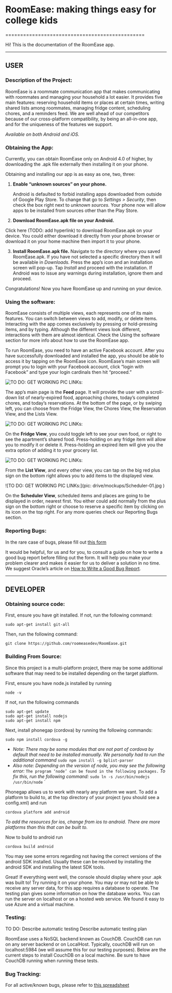 # RoomEase: making things easy for college kids
===============================================

Hi! This is the documentation of the RoomEase app.

----------------------
## USER

### Description of the Project:
RoomEase is a roommate communication app that makes communicating with roommates and managing your household a lot easier. It provides five main features: reserving household items or places at certain times, writing shared lists among roommates, managing fridge content, scheduling chores, and a reminders feed. We are well ahead of our competitors because of our cross-platform compatibility, by being an all-in-one app, and for the uniqueness of the features we support. 

*Available on both Android and iOS.*

### Obtaining the App: 
Currently, you can obtain RoomEase only on Android 4.0 of higher, by downloading the .apk file externally then installing it on your phone.

Obtaining and installing our app is as easy as one, two, three:

1. **Enable “unknown sources” on your phone.**

   Android is defaulted to forbid installing apps downloaded from outside of Google Play Store. To change that go to *Settings >          Security*, then check the box right next to *unknown sources.* Your phone now will allow apps to be installed from sources other       than the Play Store.

2.  **Download RoomEase.apk file on your Android.**

   Click here (TODO: add hyperlink) to download RoomEase.apk on your device. You could either download it directly from your phone browser or download it on your home machine then import it to your phone.

3.  **Install RoomEase.apk file.**
   Navigate to the directory where you saved RoomEase.apk. If you have not selected a specific directory then it will be available in *Downloads.* Press the app’s icon and an installation screen will pop-up. Tap *Install* and proceed with the installation. If Android was to issue any warnings during installation, ignore them and proceed.

Congratulations! Now you have RoomEase up and running on your device.

### Using the software: 

RoomEase consists of multiple views, each represents one of its main features. You can switch between views to add, modify, or delete items. Interacting with the app comes exclusively by pressing or hold-pressing items, and by typing. Although the different views look different, interactions with them are almost identical. Check the Using the software section for more info about how to use the RoomEase app.

To run RoomEase, you need to have an active Facebook account. After you have successfully downloaded and installed the app, you
should be able to access it by tapping on the RoomEase icon. RoomEase’s main screen will prompt you to login with your Facebook       account, click “login with Facebook” and type your login cardinals then hit “proceed.”  

![TO DO: GET WORKING PIC LINKs:](https://drive.google.com/file/d/0B90H4BTOhXjoaDN6ck5hZXNxWTA/view?usp=sharing)

The app’s main page is the **Feed** page. It will provide the user with a scroll-down list of nearly-expired food, approaching chores, today’s completed chores, and today’s reservations. At the bottom of the page, or by swiping left, you can choose from the Fridge View, the Chores View, the Reservation View, and the Lists View.

![TO DO: GET WORKING PIC LINKs:](drive/mockups/Fridge-01.jpg)

On the **Fridge View**, you could toggle left to see your own food, or right to see the apartment’s shared food. Press-holding on any fridge item will allow you to modify it or delete it. Press-holding an expired item will give you the extra option of adding it to your grocery list.

![TO DO: GET WORKING PIC LINKs:](drive/mockups/List-01.jpg)

From the **List View**, and every other view, you can tap on the big red plus sign on the bottom right allows you to add items to the displayed view.

![TO DO: GET WORKING PIC LINKs:](pic: drive/mockups/Scheduler-01.jpg )

On the **Scheduler View**, scheduled items and places are going to be displayed in order, nearest first. You either could add normally from the plus sign on the bottom right or choose to reserve a specific item by clicking on its icon on the top right.
For any more queries check our Reporting Bugs section.

### Reporting Bugs: 

In the rare case of bugs, please fill out [this form](https://docs.google.com/forms/d/1WoumJ1cuiM6K2ZyKYfMbsn028SNex2NL8RquFs0IH9I/edit)

It would be helpful, for us and for you, to consult a guide on how to write a good bug report before filling out the form. It will help you make your problem clearer and makes it easier for us to deliver a solution in no time. We suggest Oracle’s article on [How to Write a Good Bug Report](http://www.oracle.com/technetwork/articles/javase/bugreport-howto-135155.html). 






---------------------------
## DEVELOPER

### Obtaining source code:

First, ensure you have git installed. If not, run the following command: 
```
sudo apt-get install git-all
```
Then, run the following command: 
```
git clone https://github.com/roomeasedev/RoomEase.git
```


### Building From Source:
Since this project is a multi-platform project, there may be some additional
software that may need to be installed depending on the target platform.

First, ensure you have node.js installed by running
```
node -v
```
If not, run the following commands
```
sudo apt-get update
sudo apt-get install nodejs
sudo apt-get install npm
```
Next, install phonegap (cordova) by running the following commands:
```
sudo npm install cordova -g
```
* *Note: There may be some modules that are not part of cordova by default that need to be installed manually.*
   *We personally had to run the additional command* `sudo npm install -g bplist-parser`
* *Also note: Depending on the version of node, you may see the following error:* 
    `The program ‘node’ can be found in the following packages.` 
    *To fix this, run the following command:* `sudo ln -s /usr/bin/nodejs /usr/bin/node`
`

Phonegap allows us to work with nearly any platform we want. To add a platform to build to, at the top directory 
of your project (you should see a config.xml) and run 
```
cordova platform add android
```
*To add the resources for ios, change from ios to android. There are more platforms than this that can be built to.*

Now to build to android run
```
cordova build android
```
You may see some errors regarding not having the correct versions of the android SDK installed. Usually these can be resolved by installing the android SDK and installing the latest SDK tools.

Great! If everything went well, the console should display where your .apk was built to! Try running it on your phone. You may or may not be able to receive any server data, for this app requires a database to operate. The testing plan gives some information on how the database works. You can run the server on localhost or on a hosted web service. We found it easy to use Azure and a virtual machine.


### Testing:

TO DO: Describe automatic testing
Describe automatic testing plan

RoomEase uses a NoSQL backend known as CouchDB. CouchDB can run on any server backend or on LocalHost. Typically, couchDB will run on localhost:5984 (we will assume this for our testing purposes). Below are the current steps to install CouchDB on a local machine. Be sure to have CouchDB running when running these tests. 


### Bug Tracking:
For all active/known bugs, please refer to [this spreadsheet](https://docs.google.com/spreadsheets/d/1TUz7qx3GqziUEGzJB6NABSbTz8rprz-C40Qe7xVgVIM/edit#gid=0)
